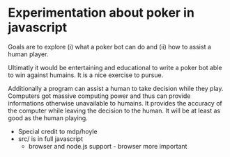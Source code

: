 # Experimentation about poker in javascript

Goals are to explore (i) what a poker bot can do and (ii) how to assist a human player.

Ultimatly it would be entertaining and educational to write a poker bot able to win against humains.
It is a nice exercise to pursue.

Additionally a program can assist a human to take decision while they play. Computers got
massive computing power and thus can provide informations otherwise unavailable to 
humains. It provides the accuracy of the computer while leaving the decision to the human. 
It will be at least as good as the human playing.



- Special credit to mdp/hoyle
- src/ is in full javascript
  - browser and node.js support - browser more important
